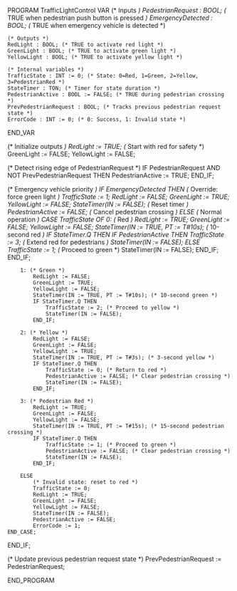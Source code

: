 PROGRAM TrafficLightControl
VAR
    (* Inputs *)
    PedestrianRequest : BOOL; (* TRUE when pedestrian push button is pressed *)
    EmergencyDetected : BOOL; (* TRUE when emergency vehicle is detected *)
    
    (* Outputs *)
    RedLight : BOOL; (* TRUE to activate red light *)
    GreenLight : BOOL; (* TRUE to activate green light *)
    YellowLight : BOOL; (* TRUE to activate yellow light *)
    
    (* Internal variables *)
    TrafficState : INT := 0; (* State: 0=Red, 1=Green, 2=Yellow, 3=PedestrianRed *)
    StateTimer : TON; (* Timer for state duration *)
    PedestrianActive : BOOL := FALSE; (* TRUE during pedestrian crossing *)
    PrevPedestrianRequest : BOOL; (* Tracks previous pedestrian request state *)
    ErrorCode : INT := 0; (* 0: Success, 1: Invalid state *)
END_VAR

(* Initialize outputs *)
RedLight := TRUE; (* Start with red for safety *)
GreenLight := FALSE;
YellowLight := FALSE;

(* Detect rising edge of PedestrianRequest *)
IF PedestrianRequest AND NOT PrevPedestrianRequest THEN
    PedestrianActive := TRUE;
END_IF;

(* Emergency vehicle priority *)
IF EmergencyDetected THEN
    (* Override: force green light *)
    TrafficState := 1;
    RedLight := FALSE;
    GreenLight := TRUE;
    YellowLight := FALSE;
    StateTimer(IN := FALSE); (* Reset timer *)
    PedestrianActive := FALSE; (* Cancel pedestrian crossing *)
ELSE
    (* Normal operation *)
    CASE TrafficState OF
        0: (* Red *)
            RedLight := TRUE;
            GreenLight := FALSE;
            YellowLight := FALSE;
            StateTimer(IN := TRUE, PT := T#10s); (* 10-second red *)
            IF StateTimer.Q THEN
                IF PedestrianActive THEN
                    TrafficState := 3; (* Extend red for pedestrians *)
                    StateTimer(IN := FALSE);
                ELSE
                    TrafficState := 1; (* Proceed to green *)
                    StateTimer(IN := FALSE);
                END_IF;
            END_IF;
        
        1: (* Green *)
            RedLight := FALSE;
            GreenLight := TRUE;
            YellowLight := FALSE;
            StateTimer(IN := TRUE, PT := T#10s); (* 10-second green *)
            IF StateTimer.Q THEN
                TrafficState := 2; (* Proceed to yellow *)
                StateTimer(IN := FALSE);
            END_IF;
        
        2: (* Yellow *)
            RedLight := FALSE;
            GreenLight := FALSE;
            YellowLight := TRUE;
            StateTimer(IN := TRUE, PT := T#3s); (* 3-second yellow *)
            IF StateTimer.Q THEN
                TrafficState := 0; (* Return to red *)
                PedestrianActive := FALSE; (* Clear pedestrian crossing *)
                StateTimer(IN := FALSE);
            END_IF;
        
        3: (* Pedestrian Red *)
            RedLight := TRUE;
            GreenLight := FALSE;
            YellowLight := FALSE;
            StateTimer(IN := TRUE, PT := T#15s); (* 15-second pedestrian crossing *)
            IF StateTimer.Q THEN
                TrafficState := 1; (* Proceed to green *)
                PedestrianActive := FALSE; (* Clear pedestrian crossing *)
                StateTimer(IN := FALSE);
            END_IF;
        
        ELSE
            (* Invalid state: reset to red *)
            TrafficState := 0;
            RedLight := TRUE;
            GreenLight := FALSE;
            YellowLight := FALSE;
            StateTimer(IN := FALSE);
            PedestrianActive := FALSE;
            ErrorCode := 1;
    END_CASE;
END_IF;

(* Update previous pedestrian request state *)
PrevPedestrianRequest := PedestrianRequest;

END_PROGRAM
